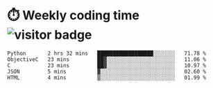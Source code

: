 
# :stopwatch: Weekly coding time  ![visitor badge](https://visitor-badge.glitch.me/badge?page_id=cozgerest) 
<!--START_SECTION:waka-->
```text
Python       2 hrs 32 mins   ██████████████████░░░░░░░   71.78 % 
ObjectiveC   23 mins         ██▓░░░░░░░░░░░░░░░░░░░░░░   11.06 % 
C            23 mins         ██▓░░░░░░░░░░░░░░░░░░░░░░   10.97 % 
JSON         5 mins          ▓░░░░░░░░░░░░░░░░░░░░░░░░   02.60 % 
HTML         4 mins          ▒░░░░░░░░░░░░░░░░░░░░░░░░   01.99 % 
```
<!--END_SECTION:waka-->


<!-- <p> <img src="https://github-readme-stats.vercel.app/api?username=cozgerest&show_icons=true&hide_border=false" />  </p> -->

